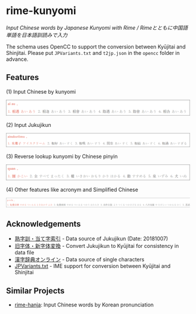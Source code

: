 # rime-kunyomi

_Input Chinese words by Japanese Kunyomi with Rime / Rimeとともに中国語単語を日本語訓読みで入力_

The schema uses OpenCC to support the conversion between Kyūjitai and Shinjitai. Please put `JPVariants.txt` and `t2jp.json` in the `opencc` folder in advance.

## Features

(1) Input Chinese by kunyomi

![demo1](demo/1.png)

(2) Input Jukujikun

![demo2](demo/2.png)

(3) Reverse lookup kunyomi by Chinese pinyin

![demo3](demo/3.png)

(4) Other features like acronym and Simplified Chinese

![demo4](demo/4.png)

## Acknowledgements

* [熟字訓・当て字索引](https://www.kanjipedia.jp/sakuin/jyukujikun_ateji/%E3%81%82) - Data source of Jukujikun (Date: 20181007)
* [旧字体・新字体変換](http://www.geocities.jp/qjitai/) - Convert Jukujikun to Kyūjitai for consistency in data file
* [漢字辞典オンライン](https://kanji.jitenon.jp/) - Data source of single characters
* [JPVariants.txt](https://github.com/mrhso/OpenCC/blob/baadeda12d8ae945a26e5c8dd7010fea1012a2ef/data/dictionary/JPVariants.txt) - IME support for conversion between Kyūjitai and Shinjitai

## Similar Projects

* [rime-hanja](https://github.com/sgalal/rime-hanja): Input Chinese words by Korean pronunciation
